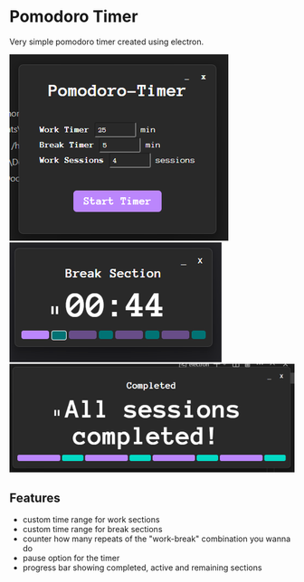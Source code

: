 # Pomodoro Timer

Very simple pomodoro timer created using electron.


![Menue View](image-1.png)
![Timer View](image.png)
![Completed View](image-2.png)

## Features
- custom time range for work sections
- custom time range for break sections
- counter how many repeats of the "work-break" combination you wanna do
- pause option for the timer
- progress bar showing completed, active and remaining sections
